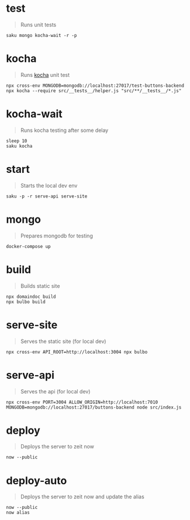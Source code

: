 # test
> Runs unit tests

    saku mongo kocha-wait -r -p

# kocha
> Runs [kocha](https://npm.im/kocha) unit test

    npx cross-env MONGODB=mongodb://localhost:27017/test-buttons-backend npx kocha --require src/__tests__/helper.js "src/**/__tests__/*.js"

# kocha-wait
> Runs kocha testing after some delay

    sleep 10
    saku kocha

# start
> Starts the local dev env

    saku -p -r serve-api serve-site

# mongo
> Prepares mongodb for testing

    docker-compose up

# build
> Builds static site

    npx domaindoc build
    npx bulbo build

# serve-site
> Serves the static site (for local dev)

    npx cross-env API_ROOT=http://localhost:3004 npx bulbo

# serve-api
> Serves the api (for local dev)

    npx cross-env PORT=3004 ALLOW_ORIGIN=http://localhost:7010 MONGODB=mongodb://localhost:27017/buttons-backend node src/index.js

# deploy
> Deploys the server to zeit now

    now --public

# deploy-auto
> Deploys the server to zeit now and update the alias

    now --public
    now alias
